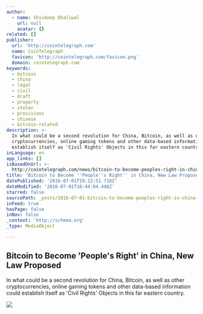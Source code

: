 ```yaml
---
author:
  - name: Shivdeep Dhaliwal
    url: null
    avatar: {}
related: []
publisher:
  url: 'http://cointelegraph.com'
  name: CoinTelegraph
  favicon: 'http://cointelegraph.com/favicon.png'
  domain: cointelegraph.com
keywords:
  - bitcoin
  - china
  - legal
  - civil
  - draft
  - property
  - stolen
  - provisions
  - chinese
  - bitcoin-related
description: >-
  In what could be a second revolution for China, Bitcoin, as well as other
  cryptocurrencies, online gaming tokens and other data-based information could
  establish itself as 'Civil Rights' Objects in this far eastern country.
inLanguage: en
app_links: []
isBasedOnUrl: >-
  http://cointelegraph.com/news/bitcoin-to-become-peoples-right-in-china-new-law-proposed
title: 'Bitcoin to Become ''People''s Right'' in China, New Law Proposed'
datePublished: '2016-07-01T19:12:51.718Z'
dateModified: '2016-07-01T16:44:04.446Z'
starred: false
sourcePath: _posts/2016-07-01-bitcoin-to-become-peoples-right-in-china-new-law-propose.md
inFeed: true
hasPage: false
inNav: false
_context: 'http://schema.org'
_type: MediaObject

---
```

<article style=""><h1>Bitcoin to Become 'People's Right' in China, New Law Proposed</h1><p>In what could be a second revolution for China, Bitcoin, as well as other cryptocurrencies, online gaming tokens and other data-based information could establish itself as 'Civil Rights' Objects in this far eastern country.</p><img src="http://cointelegraph.com/images/725_aHR0cDovL2NvaW50ZWxlZ3JhcGguY29tL3N0b3JhZ2UvdXBsb2Fkcy92aWV3L2VmMWZiOWQ5MmYwMjU2OTgyZTgwNDYyNjczZmM4ZTZjLmpwZw==.jpg" /></article>